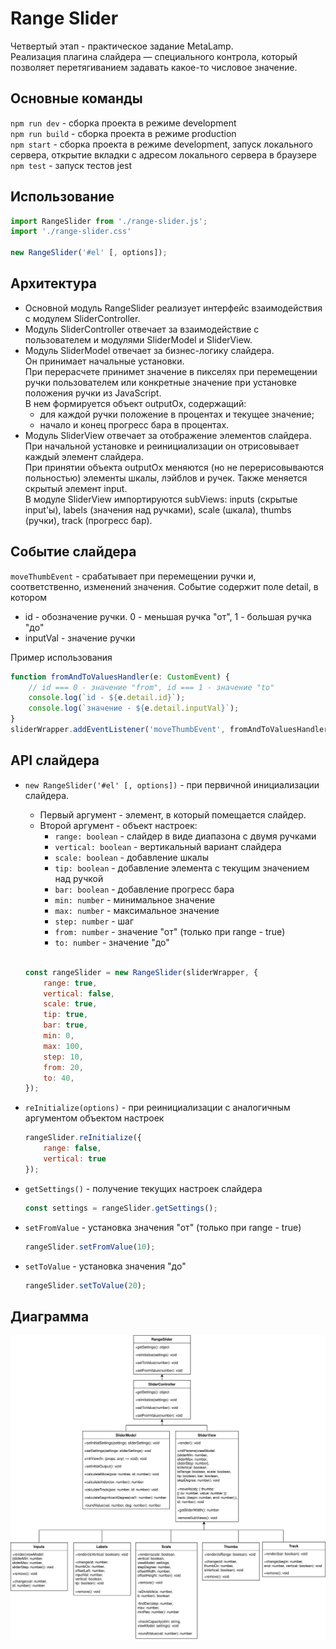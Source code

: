 # Range Slider
Четвертый этап - практическое задание MetaLamp.  
Реализация плагина слайдера — специального контрола, который позволяет перетягиванием задавать какое-то числовое значение.

## Основные команды
`npm run dev` - сборка проекта в режиме development  
`npm run build` - сборка проекта в режиме production  
`npm start` - сборка проекта в режиме development, запуск локального сервера, открытие вкладки с адресом локального сервера в браузере  
`npm test` - запуск тестов jest  

## Использование
```javascript
import RangeSlider from './range-slider.js';
import './range-slider.css'

new RangeSlider('#el' [, options]);
```

## Архитектура  
* Основной модуль RangeSlider реализует интерфейс взаимодействия с модулем SliderController.
* Модуль SliderController отвечает за взаимодействие с пользователем и модулями SliderModel и SliderView.
* Модуль SliderModel отвечает за бизнес-логику слайдера.  
Он принимает начальные установки.  
При перерасчете принимет значение в пикселях при перемещении ручки пользователем или конкретные значение при установке положения ручки из JavaScript.  
В нем формируется объект outputOx, содержащий:
    * для каждой ручки положение в процентах и текущее значение;
    * начало и конец прогресс бара в процентах.
* Модуль SliderView отвечает за отображение элементов слайдера.  
При начальной установке и реинициализации он отрисовывает каждый элемент слайдера.    
При принятии объекта outputOx меняются (но не перерисовываются польностью) элементы шкалы, лэйблов и ручек. Также меняется скрытый элемент input.  
В модуле SliderView импортируются subViews: inputs (скрытые input'ы), labels (значения над ручками), scale (шкала), thumbs (ручки), track (прогресс бар).

## Событие слайдера  
`moveThumbEvent` - срабатывает при перемещении ручки и, соответственно, изменений значения. Событие содержит поле detail, в котором
   - id - обозначение ручки. 0 - меньшая ручка "от", 1 - большая ручка "до"  
   - inputVal - значение ручки

Пример использования
```javascript
function fromAndToValuesHandler(e: CustomEvent) {
    // id === 0 - значение "from", id === 1 - значение "to"
    console.log(`id - ${e.detail.id}`);
    console.log(`значение - ${e.detail.inputVal}`);
}
sliderWrapper.addEventListener('moveThumbEvent', fromAndToValuesHandler.bind(this));
```

## API слайдера  
-  `new RangeSlider('#el' [, options])` - при первичной инициализации слайдера.  
    - Первый аргумент - элемент, в который помещается слайдер.  
    - Второй аргумент - объект настроек:  
        - `range: boolean` - слайдер в виде диапазона с двумя ручками  
        - `vertical: boolean` - вертикальный вариант слайдера  
        - `scale: boolean` - добавление шкалы  
        - `tip: boolean` - добавление элемента с текущим значением над ручкой  
        - `bar: boolean` - добавление прогресс бара  
        - `min: number` - минимальное значение  
        - `max: number` - максимальное значение  
        - `step: number` - шаг  
        - `from: number` - значение "от" (только при range - true)  
        - `to: number` - значение "до"  
        <br>
    ```javascript
    const rangeSlider = new RangeSlider(sliderWrapper, {
        range: true,
        vertical: false,
        scale: true,
        tip: true,
        bar: true,
        min: 0,
        max: 100,
        step: 10,
        from: 20,
        to: 40,
    });
    ```

- `reInitialize(options)` - при реинициализации с аналогичным аргументом объектом настроек  

   ```javascript
   rangeSlider.reInitialize({
       range: false,
       vertical: true
   });
   ```

- `getSettings()` - получение текущих настроек слайдера  

   ```javascript
   const settings = rangeSlider.getSettings();
   ```

- `setFromValue` - установка значения "от" (только при range - true)   

   ```javascript
   rangeSlider.setFromValue(10);
   ```

- `setToValue` - установка значения "до"  

   ```javascript
   rangeSlider.setToValue(20);
   ```
   

## Диаграмма
![UML diagram](./src/assets/slider-uml.drawio.svg)
